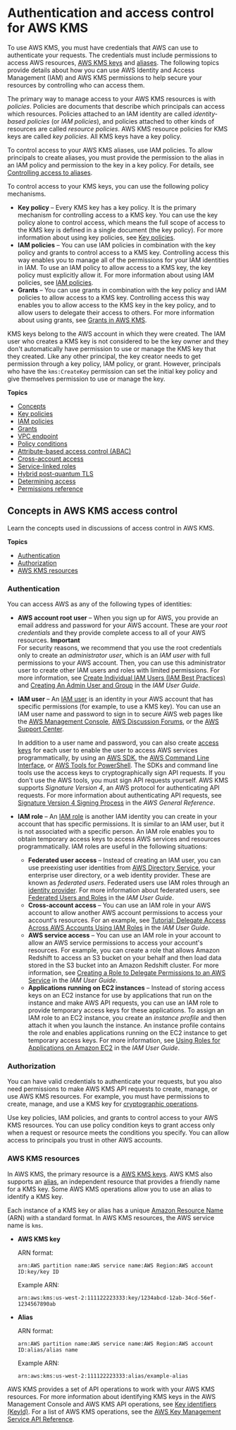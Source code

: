 # Authentication and access control for AWS KMS<a name="control-access"></a>

To use AWS KMS, you must have credentials that AWS can use to authenticate your requests\. The credentials must include permissions to access AWS resources, [AWS KMS keys](concepts.md#kms_keys) and [aliases](kms-alias.md)\. The following topics provide details about how you can use AWS Identity and Access Management \(IAM\) and AWS KMS permissions to help secure your resources by controlling who can access them\.

The primary way to manage access to your AWS KMS resources is with *policies*\. Policies are documents that describe which principals can access which resources\. Policies attached to an IAM identity are called *identity\-based policies* \(or *IAM policies*\), and policies attached to other kinds of resources are called *resource policies*\. AWS KMS resource policies for KMS keys are called *key policies*\. All KMS keys have a key policy\.

To control access to your AWS KMS aliases, use IAM policies\. To allow principals to create aliases, you must provide the permission to the alias in an IAM policy and permission to the key in a key policy\. For details, see [Controlling access to aliases](alias-access.md)\.

To control access to your KMS keys, you can use the following policy mechanisms\.
+ **Key policy** – Every KMS key has a key policy\. It is the primary mechanism for controlling access to a KMS key\. You can use the key policy alone to control access, which means the full scope of access to the KMS key is defined in a single document \(the key policy\)\. For more information about using key policies, see [Key policies](key-policies.md)\.
+ **IAM policies** – You can use IAM policies in combination with the key policy and grants to control access to a KMS key\. Controlling access this way enables you to manage all of the permissions for your IAM identities in IAM\. To use an IAM policy to allow access to a KMS key, the key policy must explicitly allow it\. For more information about using IAM policies, see [IAM policies](iam-policies.md)\. 
+ **Grants** – You can use grants in combination with the key policy and IAM policies to allow access to a KMS key\. Controlling access this way enables you to allow access to the KMS key in the key policy, and to allow users to delegate their access to others\. For more information about using grants, see [Grants in AWS KMS](grants.md)\.

KMS keys belong to the AWS account in which they were created\. The IAM user who creates a KMS key is not considered to be the key owner and they don't automatically have permission to use or manage the KMS key that they created\. Like any other principal, the key creator needs to get permission through a key policy, IAM policy, or grant\. However, principals who have the `kms:CreateKey` permission can set the initial key policy and give themselves permission to use or manage the key\.

**Topics**
+ [Concepts](#permission-concepts)
+ [Key policies](key-policies.md)
+ [IAM policies](iam-policies.md)
+ [Grants](grants.md)
+ [VPC endpoint](kms-vpc-endpoint.md)
+ [Policy conditions](policy-conditions.md)
+ [Attribute\-based access control \(ABAC\)](abac.md)
+ [Cross\-account access](key-policy-modifying-external-accounts.md)
+ [Service\-linked roles](using-service-linked-roles.md)
+ [Hybrid post\-quantum TLS](pqtls.md)
+ [Determining access](determining-access.md)
+ [Permissions reference](kms-api-permissions-reference.md)

## Concepts in AWS KMS access control<a name="permission-concepts"></a>

Learn the concepts used in discussions of access control in AWS KMS\.

**Topics**
+ [Authentication](#authentication)
+ [Authorization](#authorization)
+ [AWS KMS resources](#kms-resources-operations)

### Authentication<a name="authentication"></a>

You can access AWS as any of the following types of identities:
+ **AWS account root user** – When you sign up for AWS, you provide an email address and password for your AWS account\. These are your *root credentials* and they provide complete access to all of your AWS resources\.
**Important**  
For security reasons, we recommend that you use the root credentials only to create an *administrator user*, which is an *IAM user* with full permissions to your AWS account\. Then, you can use this administrator user to create other IAM users and roles with limited permissions\. For more information, see [Create Individual IAM Users \(IAM Best Practices\)](https://docs.aws.amazon.com/IAM/latest/UserGuide/best-practices.html#create-iam-users) and [Creating An Admin User and Group](https://docs.aws.amazon.com/IAM/latest/UserGuide/getting-started_create-admin-group.html) in the *IAM User Guide*\.
+ **IAM user** – An [IAM user](https://docs.aws.amazon.com/IAM/latest/UserGuide/id_users.html) is an identity in your AWS account that has specific permissions \(for example, to use a KMS key\)\. You can use an IAM user name and password to sign in to secure AWS web pages like the [AWS Management Console](https://console.aws.amazon.com/), [AWS Discussion Forums](https://forums.aws.amazon.com/), or the [AWS Support Center](https://console.aws.amazon.com/support/home#/)\.

  In addition to a user name and password, you can also create [access keys](https://docs.aws.amazon.com/IAM/latest/UserGuide/id_credentials_access-keys.html) for each user to enable the user to access AWS services programmatically, by using an [AWS SDK](https://aws.amazon.com/tools/#sdk), the [AWS Command Line Interface](https://docs.aws.amazon.com/cli/latest/userguide/), or [AWS Tools for PowerShell](https://docs.aws.amazon.com/powershell/latest/userguide/)\. The SDKs and command line tools use the access keys to cryptographically sign API requests\. If you don't use the AWS tools, you must sign API requests yourself\. AWS KMS supports *Signature Version 4*, an AWS protocol for authenticating API requests\. For more information about authenticating API requests, see [Signature Version 4 Signing Process](https://docs.aws.amazon.com/general/latest/gr/signature-version-4.html) in the *AWS General Reference*\.
+ **IAM role** – An [IAM role](https://docs.aws.amazon.com/IAM/latest/UserGuide/id_roles.html) is another IAM identity you can create in your account that has specific permissions\. It is similar to an IAM user, but it is not associated with a specific person\. An IAM role enables you to obtain temporary access keys to access AWS services and resources programmatically\. IAM roles are useful in the following situations:
  + **Federated user access** – Instead of creating an IAM user, you can use preexisting user identities from [AWS Directory Service](https://aws.amazon.com/directoryservice/), your enterprise user directory, or a web identity provider\. These are known as *federated users*\. Federated users use IAM roles through an [identity provider](https://docs.aws.amazon.com/IAM/latest/UserGuide/id_roles_providers.html)\. For more information about federated users, see [Federated Users and Roles](https://docs.aws.amazon.com/IAM/latest/UserGuide/introduction_access-management.html#intro-access-roles) in the *IAM User Guide*\.
  + **Cross\-account access** – You can use an IAM role in your AWS account to allow another AWS account permissions to access your account's resources\. For an example, see [Tutorial: Delegate Access Across AWS Accounts Using IAM Roles](https://docs.aws.amazon.com/IAM/latest/UserGuide/tutorial_cross-account-with-roles.html) in the *IAM User Guide*\.
  + **AWS service access** – You can use an IAM role in your account to allow an AWS service permissions to access your account's resources\. For example, you can create a role that allows Amazon Redshift to access an S3 bucket on your behalf and then load data stored in the S3 bucket into an Amazon Redshift cluster\. For more information, see [Creating a Role to Delegate Permissions to an AWS Service](https://docs.aws.amazon.com/IAM/latest/UserGuide/id_roles_create_for-service.html) in the *IAM User Guide*\.
  + **Applications running on EC2 instances** – Instead of storing access keys on an EC2 instance for use by applications that run on the instance and make AWS API requests, you can use an IAM role to provide temporary access keys for these applications\. To assign an IAM role to an EC2 instance, you create an *instance profile* and then attach it when you launch the instance\. An instance profile contains the role and enables applications running on the EC2 instance to get temporary access keys\. For more information, see [Using Roles for Applications on Amazon EC2](https://docs.aws.amazon.com/IAM/latest/UserGuide/id_roles_use_switch-role-ec2.html) in the *IAM User Guide*\.

### Authorization<a name="authorization"></a>

You can have valid credentials to authenticate your requests, but you also need permissions to make AWS KMS API requests to create, manage, or use AWS KMS resources\. For example, you must have permissions to create, manage, and use a KMS key for [cryptographic operations](concepts.md#cryptographic-operations)\.

Use key policies, IAM policies, and grants to control access to your AWS KMS resources\. You can use policy condition keys to grant access only when a request or resource meets the conditions you specify\. You can allow access to principals you trust in other AWS accounts\.

### AWS KMS resources<a name="kms-resources-operations"></a>

In AWS KMS, the primary resource is a [AWS KMS keys](concepts.md#kms_keys)\. AWS KMS also supports an [alias](kms-alias.md), an independent resource that provides a friendly name for a KMS key\. Some AWS KMS operations allow you to use an alias to identify a KMS key\.

Each instance of a KMS key or alias has a unique [Amazon Resource Name](https://docs.aws.amazon.com/general/latest/gr/aws-arns-and-namespaces.html#arns-syntax) \(ARN\) with a standard format\. In AWS KMS resources, the AWS service name is `kms`\. 
+ **AWS KMS key**

  ARN format:

  `arn:AWS partition name:AWS service name:AWS Region:AWS account ID:key/key ID`

  Example ARN:

  `arn:aws:kms:us-west-2:111122223333:key/1234abcd-12ab-34cd-56ef-1234567890ab`
+ **Alias**

  ARN format:

  `arn:AWS partition name:AWS service name:AWS Region:AWS account ID:alias/alias name`

  Example ARN:

  `arn:aws:kms:us-west-2:111122223333:alias/example-alias`

AWS KMS provides a set of API operations to work with your AWS KMS resources\. For more information about identifying KMS keys in the AWS Management Console and AWS KMS API operations, see [Key identifiers \(KeyId\)](concepts.md#key-id)\. For a list of AWS KMS operations, see the [AWS Key Management Service API Reference](https://docs.aws.amazon.com/kms/latest/APIReference/)\.